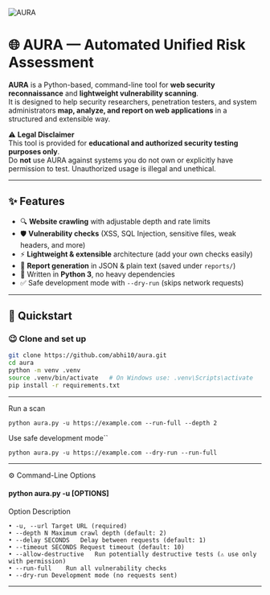 



![AURA](https://github.com/user-attachments/assets/db796490-b5ad-40cf-803d-97912eb53a64)







# 🌐 AURA — Automated Unified Risk Assessment

**AURA** is a Python-based, command-line tool for **web security reconnaissance** and **lightweight vulnerability scanning**.  
It is designed to help security researchers, penetration testers, and system administrators **map, analyze, and report on web applications** in a structured and extensible way.

⚠️ **Legal Disclaimer**  
This tool is provided for **educational and authorized security testing purposes only**.  
Do **not** use AURA against systems you do not own or explicitly have permission to test. Unauthorized usage is illegal and unethical.

---

## ✨ Features

- 🔍 **Website crawling** with adjustable depth and rate limits  
- 🛡️ **Vulnerability checks** (XSS, SQL Injection, sensitive files, weak headers, and more)  
- ⚡ **Lightweight & extensible** architecture (add your own checks easily)  
- 📑 **Report generation** in JSON & plain text (saved under `reports/`)  
- 🐍 Written in **Python 3**, no heavy dependencies  
- ✅ Safe development mode with `--dry-run` (skips network requests)

---

## 🚀 Quickstart

### 😉 Clone and set up
```bash
git clone https://github.com/abhi10/aura.git
cd aura
python -m venv .venv
source .venv/bin/activate   # On Windows use: .venv\Scripts\activate
pip install -r requirements.txt
```
---
Run a scan
```
python aura.py -u https://example.com --run-full --depth 2
```
Use safe development mode``
```
python aura.py -u https://example.com --dry-run --run-full
```
---
⚙️ Command-Line Options
#### python aura.py -u <URL> [OPTIONS]

Option	Description
```
• -u, --url	Target URL (required)
• --depth N	Maximum crawl depth (default: 2)
• --delay SECONDS	Delay between requests (default: 1)
• --timeout SECONDS	Request timeout (default: 10)
• --allow-destructive	Run potentially destructive tests (⚠️ use only with permission)
• --run-full	Run all vulnerability checks
• --dry-run	Development mode (no requests sent)
```
---
